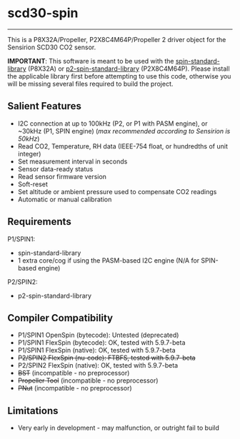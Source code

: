 # scd30-spin 
------------

This is a P8X32A/Propeller, P2X8C4M64P/Propeller 2 driver object for the Sensirion SCD30 CO2 sensor.

**IMPORTANT**: This software is meant to be used with the [spin-standard-library](https://github.com/avsa242/spin-standard-library) (P8X32A) or [p2-spin-standard-library](https://github.com/avsa242/p2-spin-standard-library) (P2X8C4M64P). Please install the applicable library first before attempting to use this code, otherwise you will be missing several files required to build the project.

## Salient Features

* I2C connection at up to 100kHz (P2, or P1 with PASM engine), or ~30kHz (P1, SPIN engine)
    (*max recommended according to Sensirion is 50kHz*)
* Read CO2, Temperature, RH data (IEEE-754 float, or hundredths of unit integer)
* Set measurement interval in seconds
* Sensor data-ready status
* Read sensor firmware version
* Soft-reset
* Set altitude or ambient pressure used to compensate CO2 readings
* Automatic or manual calibration

## Requirements

P1/SPIN1:
* spin-standard-library
* 1 extra core/cog if using the PASM-based I2C engine (N/A for SPIN-based engine)

P2/SPIN2:
* p2-spin-standard-library

## Compiler Compatibility

* P1/SPIN1 OpenSpin (bytecode): Untested (deprecated)
* P1/SPIN1 FlexSpin (bytecode): OK, tested with 5.9.7-beta
* P1/SPIN1 FlexSpin (native): OK, tested with 5.9.7-beta
* ~~P2/SPIN2 FlexSpin (nu-code): FTBFS, tested with 5.9.7-beta~~
* P2/SPIN2 FlexSpin (native): OK, tested with 5.9.7-beta
* ~~BST~~ (incompatible - no preprocessor)
* ~~Propeller Tool~~ (incompatible - no preprocessor)
* ~~PNut~~ (incompatible - no preprocessor)

## Limitations

* Very early in development - may malfunction, or outright fail to build

